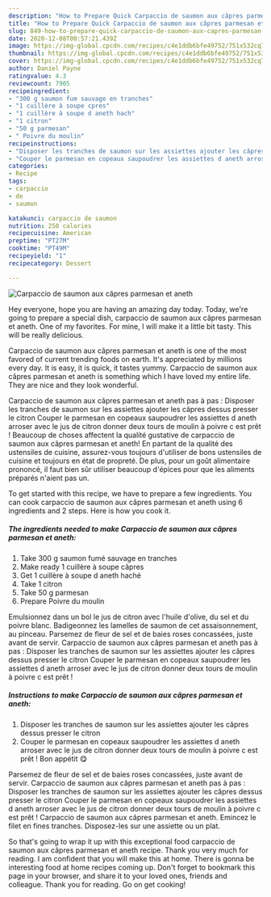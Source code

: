 ```yaml
---
description: "How to Prepare Quick Carpaccio de saumon aux câpres parmesan et aneth"
title: "How to Prepare Quick Carpaccio de saumon aux câpres parmesan et aneth"
slug: 849-how-to-prepare-quick-carpaccio-de-saumon-aux-capres-parmesan-et-aneth
date: 2020-12-08T00:57:21.439Z
image: https://img-global.cpcdn.com/recipes/c4e1ddb6bfe49752/751x532cq70/carpaccio-de-saumon-aux-capres-parmesan-et-aneth-photo-principale-de-la-recette.jpg
thumbnail: https://img-global.cpcdn.com/recipes/c4e1ddb6bfe49752/751x532cq70/carpaccio-de-saumon-aux-capres-parmesan-et-aneth-photo-principale-de-la-recette.jpg
cover: https://img-global.cpcdn.com/recipes/c4e1ddb6bfe49752/751x532cq70/carpaccio-de-saumon-aux-capres-parmesan-et-aneth-photo-principale-de-la-recette.jpg
author: Daniel Payne
ratingvalue: 4.3
reviewcount: 7905
recipeingredient:
- "300 g saumon fum sauvage en tranches"
- "1 cuillère à soupe cpres"
- "1 cuillère à soupe d aneth hach"
- "1 citron"
- "50 g parmesan"
- " Poivre du moulin"
recipeinstructions:
- "Disposer les tranches de saumon sur les assiettes ajouter les câpres dessus presser le citron"
- "Couper le parmesan en copeaux saupoudrer les assiettes d aneth arroser avec le jus de citron donner deux tours de moulin à poivre c est prêt ! Bon appétit 😋"
categories:
- Recipe
tags:
- carpaccio
- de
- saumon

katakunci: carpaccio de saumon 
nutrition: 250 calories
recipecuisine: American
preptime: "PT27M"
cooktime: "PT49M"
recipeyield: "1"
recipecategory: Dessert

---
```



![Carpaccio de saumon aux câpres parmesan et aneth](https://img-global.cpcdn.com/recipes/c4e1ddb6bfe49752/751x532cq70/carpaccio-de-saumon-aux-capres-parmesan-et-aneth-photo-principale-de-la-recette.jpg)

Hey everyone, hope you are having an amazing day today. Today, we're going to prepare a special dish, carpaccio de saumon aux câpres parmesan et aneth. One of my favorites. For mine, I will make it a little bit tasty. This will be really delicious.

Carpaccio de saumon aux câpres parmesan et aneth is one of the most favored of current trending foods on earth. It's appreciated by millions every day. It is easy, it is quick, it tastes yummy. Carpaccio de saumon aux câpres parmesan et aneth is something which I have loved my entire life. They are nice and they look wonderful.

Carpaccio de saumon aux câpres parmesan et aneth pas à pas : Disposer les tranches de saumon sur les assiettes ajouter les câpres dessus presser le citron Couper le parmesan en copeaux saupoudrer les assiettes d aneth arroser avec le jus de citron donner deux tours de moulin à poivre c est prêt ! Beaucoup de choses affectent la qualité gustative de carpaccio de saumon aux câpres parmesan et aneth! En partant de la qualité des ustensiles de cuisine, assurez-vous toujours d&#39;utiliser de bons ustensiles de cuisine et toujours en état de propreté. De plus, pour un goût alimentaire prononcé, il faut bien sûr utiliser beaucoup d&#39;épices pour que les aliments préparés n&#39;aient pas un.


To get started with this recipe, we have to prepare a few ingredients. You can cook carpaccio de saumon aux câpres parmesan et aneth using 6 ingredients and 2 steps. Here is how you cook it.

<!--inarticleads1-->

##### The ingredients needed to make Carpaccio de saumon aux câpres parmesan et aneth:

1. Take 300 g saumon fumé sauvage en tranches
1. Make ready 1 cuillère à soupe câpres
1. Get 1 cuillère à soupe d aneth haché
1. Take 1 citron
1. Take 50 g parmesan
1. Prepare  Poivre du moulin


Emulsionnez dans un bol le jus de citron avec l&#39;huile d&#39;olive, du sel et du poivre blanc. Badigeonnez les lamelles de saumon de cet assaisonnement, au pinceau. Parsemez de fleur de sel et de baies roses concassées, juste avant de servir. Carpaccio de saumon aux câpres parmesan et aneth pas à pas : Disposer les tranches de saumon sur les assiettes ajouter les câpres dessus presser le citron Couper le parmesan en copeaux saupoudrer les assiettes d aneth arroser avec le jus de citron donner deux tours de moulin à poivre c est prêt ! 

<!--inarticleads2-->

##### Instructions to make Carpaccio de saumon aux câpres parmesan et aneth:

1. Disposer les tranches de saumon sur les assiettes ajouter les câpres dessus presser le citron
1. Couper le parmesan en copeaux saupoudrer les assiettes d aneth arroser avec le jus de citron donner deux tours de moulin à poivre c est prêt ! Bon appétit 😋


Parsemez de fleur de sel et de baies roses concassées, juste avant de servir. Carpaccio de saumon aux câpres parmesan et aneth pas à pas : Disposer les tranches de saumon sur les assiettes ajouter les câpres dessus presser le citron Couper le parmesan en copeaux saupoudrer les assiettes d aneth arroser avec le jus de citron donner deux tours de moulin à poivre c est prêt ! Carpaccio de saumon aux câpres parmesan et aneth. Emincez le filet en fines tranches. Disposez-les sur une assiette ou un plat. 

So that's going to wrap it up with this exceptional food carpaccio de saumon aux câpres parmesan et aneth recipe. Thank you very much for reading. I am confident that you will make this at home. There is gonna be interesting food at home recipes coming up. Don't forget to bookmark this page in your browser, and share it to your loved ones, friends and colleague. Thank you for reading. Go on get cooking!

